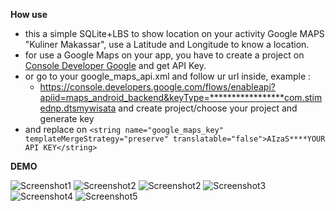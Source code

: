 **How use**
- this a simple SQLite+LBS to show location on your activity Google MAPS "Kuliner Makassar", use a Latitude and Longitude to know a location.
- for use a  Google Maps on your app, you have to create a project on [Console Developer Google](https://console.developers.google.com) and get API Key.
- or go to your google_maps_api.xml and follow ur url inside, example :
    - https://console.developers.google.com/flows/enableapi?apiid=maps_android_backend&keyType=*****************com.stimednp.dtsmywisata
    and create project/choose your project and generate key
- and replace on ```<string name="google_maps_key" templateMergeStrategy="preserve" translatable="false">AIzaS****YOUR API KEY</string>```

**DEMO**

![Screenshot1](https://gitlab.com/im-o/my-image/raw/master/0.jpeg)
![Screenshot2](https://gitlab.com/im-o/my-image/raw/master/1.jpeg)
![Screenshot2](https://gitlab.com/im-o/my-image/raw/master/5.jpeg)
![Screenshot3](https://gitlab.com/im-o/my-image/raw/master/2.jpeg)
![Screenshot4](https://gitlab.com/im-o/my-image/raw/master/3.jpeg)
![Screenshot5](https://gitlab.com/im-o/my-image/raw/master/4.jpeg)

